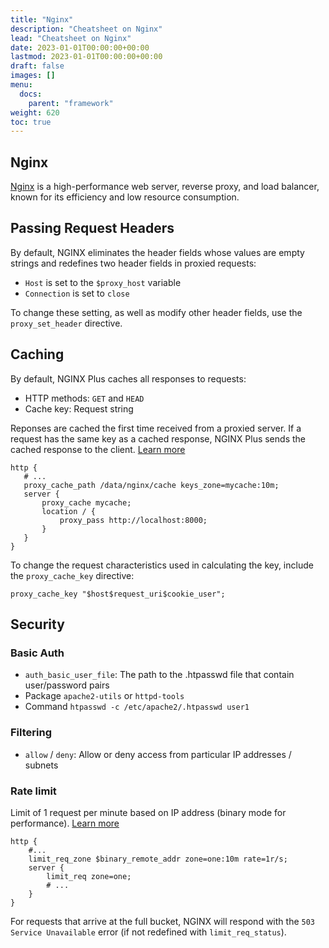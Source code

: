 ```yaml
---
title: "Nginx"
description: "Cheatsheet on Nginx"
lead: "Cheatsheet on Nginx"
date: 2023-01-01T00:00:00+00:00
lastmod: 2023-01-01T00:00:00+00:00
draft: false
images: []
menu:
  docs:
    parent: "framework"
weight: 620
toc: true
---
```


## Nginx

[Nginx](https://nginx.org/) is a high-performance web server, reverse proxy, and load balancer, known for its efficiency and low resource consumption.

## Passing Request Headers

By default, NGINX eliminates the header fields whose values are empty strings and redefines two header fields in proxied requests:

- `Host` is set to the `$proxy_host` variable
- `Connection` is set to `close`

To change these setting, as well as modify other header fields, use the `proxy_set_header` directive.

## Caching

By default, NGINX Plus caches all responses to requests:

- HTTP methods: `GET` and `HEAD`
- Cache key: Request string

 Reponses are cached the first time received from a proxied server. If a request has the same key as a cached response, NGINX Plus sends the cached response to the client. [Learn more](https://docs.nginx.com/nginx/admin-guide/content-cache/content-caching/)

 ```
 http {
    # ...
    proxy_cache_path /data/nginx/cache keys_zone=mycache:10m;
    server {
        proxy_cache mycache;
        location / {
            proxy_pass http://localhost:8000;
        }
    }
}
```

To change the request characteristics used in calculating the key, include the `proxy_cache_key` directive:

```
proxy_cache_key "$host$request_uri$cookie_user";
```

## Security

### Basic Auth

- `auth_basic_user_file`: The path to the .htpasswd file that contain user/password pairs
- Package `apache2-utils` or `httpd-tools`
- Command `htpasswd -c /etc/apache2/.htpasswd user1`

### Filtering

- `allow` / `deny`: Allow or deny access from particular IP addresses / subnets

### Rate limit

Limit of 1 request per minute based on IP address (binary mode for performance). [Learn more](https://docs.nginx.com/nginx/admin-guide/security-controls/controlling-access-proxied-http/#limiting-the-request-rate)

```
http {
    #...
    limit_req_zone $binary_remote_addr zone=one:10m rate=1r/s;
    server {
        limit_req zone=one;
        # ...
    }
}
```

For requests that arrive at the full bucket, NGINX will respond with the `503 Service Unavailable` error (if not redefined with `limit_req_status`).
